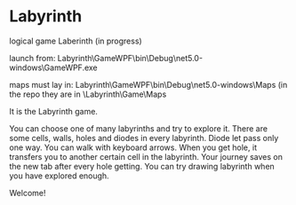# Labyrinth
logical game Laberinth (in progress)

launch from: 
Labyrinth\GameWPF\bin\Debug\net5.0-windows\GameWPF.exe

maps must lay in:
Labyrinth\GameWPF\bin\Debug\net5.0-windows\Maps
(in the repo they are in \Labyrinth\Game\Maps 

It is the Labyrinth game. 

You can choose one of many labyrinths and try to explore it. 
There are some cells, walls, holes and diodes in every labyrinth.
Diode let pass only one way. You can walk with keyboard arrows.
When you get hole, it transfers you to another certain cell in the labyrinth.
Your journey saves on the new tab after every hole getting.
You can try drawing labyrinth when you have explored enough.

Welcome!
